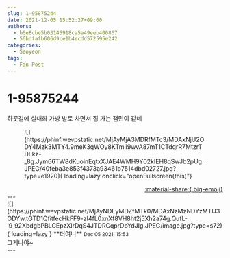 ```yaml
---
slug: 1-95875244
date: 2021-12-05 15:52:27+09:00
authors:
  - b6e8cbe5b03145918ca5a49eeb400867
  - 56bdfafb606d9ce1b4ecdd572595e242
categories:
  - Seoyeon
tags:
  - Fan Post
---
```


# 1-95875244

<div class="post-container" markdown="1">
<div class="content-container md-sidebar__scrollwrap" markdown="1">

하굣길에 실내화 가방 발로 차면서 집 가는 잼민이 같네
<figure markdown="1">
![](https://phinf.wevpstatic.net/MjAyMjA3MDRfMTc3/MDAxNjU2ODY4Mzk3MTY4.9meK3qWOy8KTmji9wvA87mT1CTdqrR7MtzrTDLkz-_8g.Jym66TW8dKuoinEqtxXJAE4WMH9Y02kIEH8qSwJb2pUg.JPEG/40feba3e853f4373a93461b7514dbd02727.jpg?type=e1920){ loading=lazy onclick="openFullscreen(this)"}
</figure>


</div>
</div>

<div style="text-align: right;" markdown="1">
<a href="https://weverse.io/fromis9/fanpost/1-95875244" style="text-align: right;">:material-share:{.big-emoji}</a>
</div>
---

<div class="comments-container md-sidebar__scrollwrap" markdown="1">
<div class="comment" markdown="1">
<div class='id-container' markdown="1">
![](https://phinf.wevpstatic.net/MjAyNDEyMDZfMTk0/MDAxNzMzNDYzMTU3ODYw.tGTD1QfitfecHkFF9-zI4fL0xnXf8VH8ht2j5Xh2a74g.QufL-i9_92XbdgbPBLGEpzXIrDqS4JTDRCqprDbYdJIg.JPEG/image.jpg?type=s72){ loading=lazy }
**<span class="artist">더여니</span>** <small>Dec 05 2021, 15:53</small><br>
</div>
<div class='comment-body' markdown="1">
그게나야~
</div>
</div>
</div>
---

